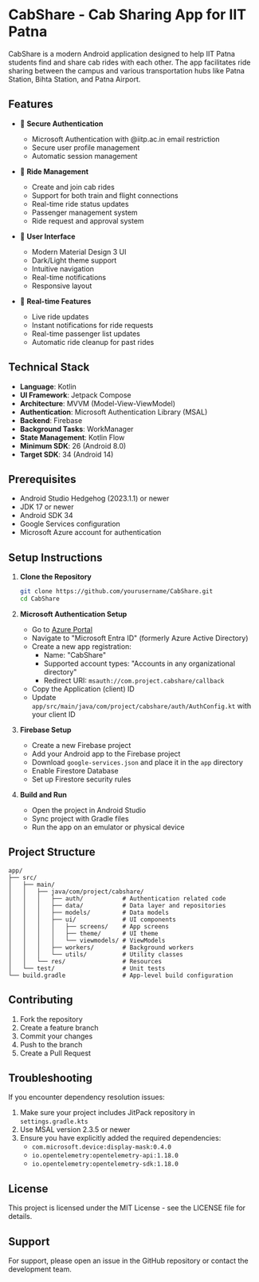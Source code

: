 # CabShare - Cab Sharing App for IIT Patna

CabShare is a modern Android application designed to help IIT Patna students find and share cab rides with each other. The app facilitates ride sharing between the campus and various transportation hubs like Patna Station, Bihta Station, and Patna Airport.

## Features

- 🔐 **Secure Authentication**
  - Microsoft Authentication with @iitp.ac.in email restriction
  - Secure user profile management
  - Automatic session management

- 🚗 **Ride Management**
  - Create and join cab rides
  - Support for both train and flight connections
  - Real-time ride status updates
  - Passenger management system
  - Ride request and approval system

- 📱 **User Interface**
  - Modern Material Design 3 UI
  - Dark/Light theme support
  - Intuitive navigation
  - Real-time notifications
  - Responsive layout

- 🔄 **Real-time Features**
  - Live ride updates
  - Instant notifications for ride requests
  - Real-time passenger list updates
  - Automatic ride cleanup for past rides

## Technical Stack

- **Language**: Kotlin
- **UI Framework**: Jetpack Compose
- **Architecture**: MVVM (Model-View-ViewModel)
- **Authentication**: Microsoft Authentication Library (MSAL)
- **Backend**: Firebase
- **Background Tasks**: WorkManager
- **State Management**: Kotlin Flow
- **Minimum SDK**: 26 (Android 8.0)
- **Target SDK**: 34 (Android 14)

## Prerequisites

- Android Studio Hedgehog (2023.1.1) or newer
- JDK 17 or newer
- Android SDK 34
- Google Services configuration
- Microsoft Azure account for authentication

## Setup Instructions

1. **Clone the Repository**
   ```bash
   git clone https://github.com/yourusername/CabShare.git
   cd CabShare
   ```

2. **Microsoft Authentication Setup**
   - Go to [Azure Portal](https://portal.azure.com)
   - Navigate to "Microsoft Entra ID" (formerly Azure Active Directory)
   - Create a new app registration:
     - Name: "CabShare"
     - Supported account types: "Accounts in any organizational directory"
     - Redirect URI: `msauth://com.project.cabshare/callback`
   - Copy the Application (client) ID
   - Update `app/src/main/java/com/project/cabshare/auth/AuthConfig.kt` with your client ID

3. **Firebase Setup**
   - Create a new Firebase project
   - Add your Android app to the Firebase project
   - Download `google-services.json` and place it in the `app` directory
   - Enable Firestore Database
   - Set up Firestore security rules

4. **Build and Run**
   - Open the project in Android Studio
   - Sync project with Gradle files
   - Run the app on an emulator or physical device

## Project Structure

```
app/
├── src/
│   ├── main/
│   │   ├── java/com/project/cabshare/
│   │   │   ├── auth/           # Authentication related code
│   │   │   ├── data/           # Data layer and repositories
│   │   │   ├── models/         # Data models
│   │   │   ├── ui/             # UI components
│   │   │   │   ├── screens/    # App screens
│   │   │   │   ├── theme/      # UI theme
│   │   │   │   └── viewmodels/ # ViewModels
│   │   │   ├── workers/        # Background workers
│   │   │   └── utils/          # Utility classes
│   │   └── res/                # Resources
│   └── test/                   # Unit tests
└── build.gradle                # App-level build configuration
```

## Contributing

1. Fork the repository
2. Create a feature branch
3. Commit your changes
4. Push to the branch
5. Create a Pull Request

## Troubleshooting

If you encounter dependency resolution issues:

1. Make sure your project includes JitPack repository in `settings.gradle.kts`
2. Use MSAL version 2.3.5 or newer
3. Ensure you have explicitly added the required dependencies:
   - `com.microsoft.device:display-mask:0.4.0`
   - `io.opentelemetry:opentelemetry-api:1.18.0`
   - `io.opentelemetry:opentelemetry-sdk:1.18.0`

## License

This project is licensed under the MIT License - see the LICENSE file for details.

## Support

For support, please open an issue in the GitHub repository or contact the development team.
